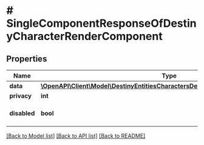 # # SingleComponentResponseOfDestinyCharacterRenderComponent

## Properties

Name | Type | Description | Notes
------------ | ------------- | ------------- | -------------
**data** | [**\OpenAPI\Client\Model\DestinyEntitiesCharactersDestinyCharacterRenderComponent**](DestinyEntitiesCharactersDestinyCharacterRenderComponent.md) |  | [optional]
**privacy** | **int** |  | [optional]
**disabled** | **bool** | If true, this component is disabled. | [optional]

[[Back to Model list]](../../README.md#models) [[Back to API list]](../../README.md#endpoints) [[Back to README]](../../README.md)
